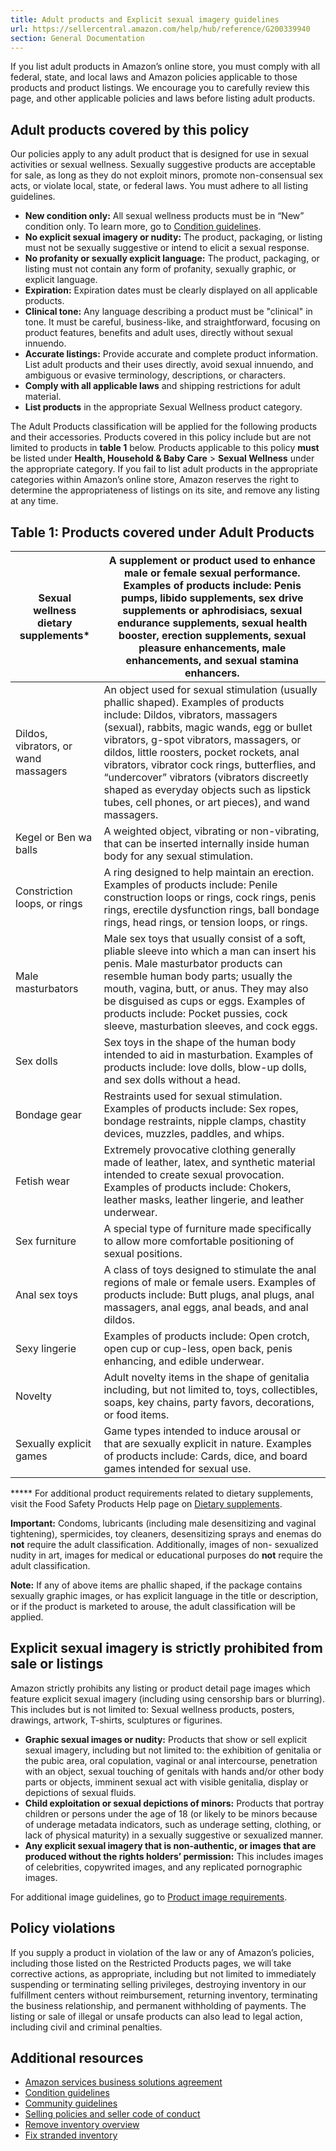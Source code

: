 ```yaml
---
title: Adult products and Explicit sexual imagery guidelines
url: https://sellercentral.amazon.com/help/hub/reference/G200339940
section: General Documentation
---
```


If you list adult products in Amazon’s online store, you must comply with all
federal, state, and local laws and Amazon policies applicable to those
products and product listings. We encourage you to carefully review this page,
and other applicable policies and laws before listing adult products.

## Adult products covered by this policy

Our policies apply to any adult product that is designed for use in sexual
activities or sexual wellness. Sexually suggestive products are acceptable for
sale, as long as they do not exploit minors, promote non-consensual sex acts,
or violate local, state, or federal laws. You must adhere to all listing
guidelines.

  * **New condition only:** All sexual wellness products must be in “New” condition only. To learn more, go to [Condition guidelines](/gp/help/G200339950).
  * **No explicit sexual imagery or nudity:** The product, packaging, or listing must not be sexually suggestive or intend to elicit a sexual response.
  * **No profanity or sexually explicit language:** The product, packaging, or listing must not contain any form of profanity, sexually graphic, or explicit language. 
  * **Expiration:** Expiration dates must be clearly displayed on all applicable products.
  * **Clinical tone:** Any language describing a product must be "clinical" in tone. It must be careful, business-like, and straightforward, focusing on product features, benefits and adult uses, directly without sexual innuendo.
  * **Accurate listings:** Provide accurate and complete product information. List adult products and their uses directly, avoid sexual innuendo, and ambiguous or evasive terminology, descriptions, or characters.
  * **Comply with all applicable laws** and shipping restrictions for adult material. 
  * **List products** in the appropriate Sexual Wellness product category.

The Adult Products classification will be applied for the following products
and their accessories. Products covered in this policy include but are not
limited to products in **table 1** below. Products applicable to this policy
**must** be listed under **Health, Household & Baby Care** > **Sexual
Wellness** under the appropriate category. If you fail to list adult products
in the appropriate categories within Amazon’s online store, Amazon reserves
the right to determine the appropriateness of listings on its site, and remove
any listing at any time.

## Table 1: Products covered under Adult Products

Sexual wellness dietary supplements* | A supplement or product used to enhance male or female sexual performance. Examples of products include: Penis pumps, libido supplements, sex drive supplements or aphrodisiacs, sexual endurance supplements, sexual health booster, erection supplements, sexual pleasure enhancements, male enhancements, and sexual stamina enhancers.  
---|---  
Dildos, vibrators, or wand massagers  | An object used for sexual stimulation (usually phallic shaped). Examples of products include: Dildos, vibrators, massagers (sexual), rabbits, magic wands, egg or bullet vibrators, g-spot vibrators, massagers, or dildos, little roosters, pocket rockets, anal vibrators, vibrator cock rings, butterflies, and “undercover” vibrators (vibrators discreetly shaped as everyday objects such as lipstick tubes, cell phones, or art pieces), and wand massagers.   
Kegel or Ben wa balls | A weighted object, vibrating or non-vibrating, that can be inserted internally inside human body for any sexual stimulation.  
Constriction loops, or rings | A ring designed to help maintain an erection. Examples of products include: Penile construction loops or rings, cock rings, penis rings, erectile dysfunction rings, ball bondage rings, head rings, or tension loops, or rings.  
Male masturbators | Male sex toys that usually consist of a soft, pliable sleeve into which a man can insert his penis. Male masturbator products can resemble human body parts; usually the mouth, vagina, butt, or anus. They may also be disguised as cups or eggs. Examples of products include: Pocket pussies, cock sleeve, masturbation sleeves, and cock eggs.  
Sex dolls | Sex toys in the shape of the human body intended to aid in masturbation. Examples of products include: love dolls, blow-up dolls, and sex dolls without a head.  
Bondage gear | Restraints used for sexual stimulation. Examples of products include: Sex ropes, bondage restraints, nipple clamps, chastity devices, muzzles, paddles, and whips.  
Fetish wear | Extremely provocative clothing generally made of leather, latex, and synthetic material intended to create sexual provocation. Examples of products include: Chokers, leather masks, leather lingerie, and leather underwear.  
Sex furniture |  A special type of furniture made specifically to allow more comfortable positioning of sexual positions.  
Anal sex toys | A class of toys designed to stimulate the anal regions of male or female users. Examples of products include: Butt plugs, anal plugs, anal massagers, anal eggs, anal beads, and anal dildos.  
Sexy lingerie | Examples of products include: Open crotch, open cup or cup-less, open back, penis enhancing, and edible underwear.  
Novelty | Adult novelty items in the shape of genitalia including, but not limited to, toys, collectibles, soaps, key chains, party favors, decorations, or food items.  
Sexually explicit games | Game types intended to induce arousal or that are sexually explicit in nature. Examples of products include: Cards, dice, and board games intended for sexual use.  
***** For additional product requirements related to dietary supplements,
visit the Food Safety Products Help page on [Dietary
supplements](/gp/help/G55N3JF2WQS7RVNE).  
  
**Important:** Condoms, lubricants (including male desensitizing and vaginal
tightening), spermicides, toy cleaners, desensitizing sprays and enemas do
**not** require the adult classification. Additionally, images of non-
sexualized nudity in art, images for medical or educational purposes do
**not** require the adult classification.

**Note:** If any of above items are phallic shaped, if the package contains
sexually graphic images, or has explicit language in the title or description,
or if the product is marketed to arouse, the adult classification will be
applied.

## Explicit sexual imagery is strictly prohibited from sale or listings

Amazon strictly prohibits any listing or product detail page images which
feature explicit sexual imagery (including using censorship bars or blurring).
This includes but is not limited to: Sexual wellness products, posters,
drawings, artwork, T-shirts, sculptures or figurines.

  * **Graphic sexual images or nudity:** Products that show or sell explicit sexual imagery, including but not limited to: the exhibition of genitalia or the pubic area, oral copulation, vaginal or anal intercourse, penetration with an object, sexual touching of genitals with hands and/or other body parts or objects, imminent sexual act with visible genitalia, display or depictions of sexual fluids.
  * **Child exploitation or sexual depictions of minors:** Products that portray children or persons under the age of 18 (or likely to be minors because of underage metadata indicators, such as underage setting, clothing, or lack of physical maturity) in a sexually suggestive or sexualized manner.
  * **Any explicit sexual imagery that is non-authentic, or images that are produced without the rights holders’ permission:** This includes images of celebrities, copywrited images, and any replicated pornographic images.

For additional image guidelines, go to [Product image
requirements](/gp/help/external/G1881).

## Policy violations

If you supply a product in violation of the law or any of Amazon’s policies,
including those listed on the Restricted Products pages, we will take
corrective actions, as appropriate, including but not limited to immediately
suspending or terminating selling privileges, destroying inventory in our
fulfillment centers without reimbursement, returning inventory, terminating
the business relationship, and permanent withholding of payments. The listing
or sale of illegal or unsafe products can also lead to legal action, including
civil and criminal penalties.

## Additional resources

  * [Amazon services business solutions agreement](/gp/help/external/G1791)
  * [Condition guidelines](/gp/help/external/G200339950)
  * [Community guidelines](https://www.amazon.com/gp/help/customer/display.html?nodeId=201929730)
  * [Selling policies and seller code of conduct](/gp/help/G1801)
  * [Remove inventory overview](/gp/help/external/G200280650)
  * [Fix stranded inventory](/inventoryplanning/stranded-inventory/)

